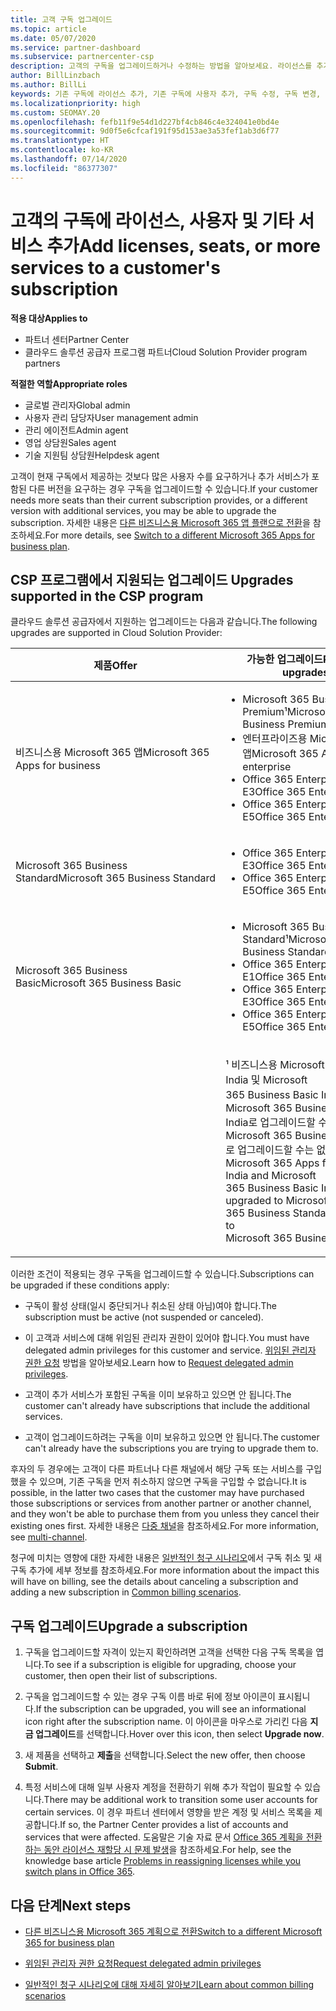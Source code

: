 ```yaml
---
title: 고객 구독 업그레이드
ms.topic: article
ms.date: 05/07/2020
ms.service: partner-dashboard
ms.subservice: partnercenter-csp
description: 고객의 구독을 업그레이드하거나 수정하는 방법을 알아보세요. 라이선스를 추가하거나, 더 많은 사용자를 추가하거나, 더 많은 서비스를 보유한 다른 버전으로 이동합니다.
author: BillLinzbach
ms.author: BillLi
keywords: 기존 구독에 라이선스 추가, 기존 구독에 사용자 추가, 구독 수정, 구독 변경, 고객에 대해 더 많은 라이선스 구입
ms.localizationpriority: high
ms.custom: SEOMAY.20
ms.openlocfilehash: fefb11f9e54d1d227bf4cb846c4e324041e0bd4e
ms.sourcegitcommit: 9d0f5e6cfcaf191f95d153ae3a53fef1ab3d6f77
ms.translationtype: HT
ms.contentlocale: ko-KR
ms.lasthandoff: 07/14/2020
ms.locfileid: "86377307"
---
```

# <a name="add-licenses-seats-or-more-services-to-a-customers-subscription"></a><span data-ttu-id="f7ff7-105">고객의 구독에 라이선스, 사용자 및 기타 서비스 추가</span><span class="sxs-lookup"><span data-stu-id="f7ff7-105">Add licenses, seats, or more services to a customer's subscription</span></span>

<span data-ttu-id="f7ff7-106">**적용 대상**</span><span class="sxs-lookup"><span data-stu-id="f7ff7-106">**Applies to**</span></span>

- <span data-ttu-id="f7ff7-107">파트너 센터</span><span class="sxs-lookup"><span data-stu-id="f7ff7-107">Partner Center</span></span>
- <span data-ttu-id="f7ff7-108">클라우드 솔루션 공급자 프로그램 파트너</span><span class="sxs-lookup"><span data-stu-id="f7ff7-108">Cloud Solution Provider program partners</span></span>

<span data-ttu-id="f7ff7-109">**적절한 역할**</span><span class="sxs-lookup"><span data-stu-id="f7ff7-109">**Appropriate roles**</span></span>

- <span data-ttu-id="f7ff7-110">글로벌 관리자</span><span class="sxs-lookup"><span data-stu-id="f7ff7-110">Global admin</span></span>
- <span data-ttu-id="f7ff7-111">사용자 관리 담당자</span><span class="sxs-lookup"><span data-stu-id="f7ff7-111">User management admin</span></span>
- <span data-ttu-id="f7ff7-112">관리 에이전트</span><span class="sxs-lookup"><span data-stu-id="f7ff7-112">Admin agent</span></span>
- <span data-ttu-id="f7ff7-113">영업 상담원</span><span class="sxs-lookup"><span data-stu-id="f7ff7-113">Sales agent</span></span>
- <span data-ttu-id="f7ff7-114">기술 지원팀 상담원</span><span class="sxs-lookup"><span data-stu-id="f7ff7-114">Helpdesk agent</span></span>

<span data-ttu-id="f7ff7-115">고객이 현재 구독에서 제공하는 것보다 많은 사용자 수를 요구하거나 추가 서비스가 포함된 다른 버전을 요구하는 경우 구독을 업그레이드할 수 있습니다.</span><span class="sxs-lookup"><span data-stu-id="f7ff7-115">If your customer needs more seats than their current subscription provides, or a different version with additional services, you may be able to upgrade the subscription.</span></span> <span data-ttu-id="f7ff7-116">자세한 내용은 [다른 비즈니스용 Microsoft 365 앱 플랜으로 전환](https://go.microsoft.com/fwlink/p/?LinkId=723577)을 참조하세요.</span><span class="sxs-lookup"><span data-stu-id="f7ff7-116">For more details, see [Switch to a different Microsoft 365 Apps for business plan](https://go.microsoft.com/fwlink/p/?LinkId=723577).</span></span>

## <a name="upgrades-supported-in-the-csp-program"></a><span data-ttu-id="f7ff7-117">CSP 프로그램에서 지원되는 업그레이드 <a href="" id="upgradesubscription"></a></span><span class="sxs-lookup"><span data-stu-id="f7ff7-117">Upgrades supported in the CSP program <a href="" id="upgradesubscription"></a></span></span>

<span data-ttu-id="f7ff7-118">클라우드 솔루션 공급자에서 지원하는 업그레이드는 다음과 같습니다.</span><span class="sxs-lookup"><span data-stu-id="f7ff7-118">The following upgrades are supported in Cloud Solution Provider:</span></span>

<table>
<colgroup>
<col width="50%" />
<col width="50%" />
</colgroup>
<thead>
<tr class="header">
<th><span data-ttu-id="f7ff7-119">제품</span><span class="sxs-lookup"><span data-stu-id="f7ff7-119">Offer</span></span></th>
<th><span data-ttu-id="f7ff7-120">가능한 업그레이드</span><span class="sxs-lookup"><span data-stu-id="f7ff7-120">Possible upgrades</span></span></th>
</tr>
</thead>
<tbody>
<tr class="odd">
<td><span data-ttu-id="f7ff7-121">비즈니스용 Microsoft 365 앱</span><span class="sxs-lookup"><span data-stu-id="f7ff7-121">Microsoft 365 Apps for business</span></span></td>
<td><ul>
<li><span data-ttu-id="f7ff7-122">Microsoft 365 Business Premium¹</span><span class="sxs-lookup"><span data-stu-id="f7ff7-122">Microsoft 365 Business Premium¹</span></span></li>
<li><span data-ttu-id="f7ff7-123">엔터프라이즈용 Microsoft 365 앱</span><span class="sxs-lookup"><span data-stu-id="f7ff7-123">Microsoft 365 Apps for enterprise</span></span></li>
<li><span data-ttu-id="f7ff7-124">Office 365 Enterprise E3</span><span class="sxs-lookup"><span data-stu-id="f7ff7-124">Office 365 Enterprise E3</span></span></li>
<li><span data-ttu-id="f7ff7-125">Office 365 Enterprise E5</span><span class="sxs-lookup"><span data-stu-id="f7ff7-125">Office 365 Enterprise E5</span></span></li>
</ul></td>
</tr>
<tr class="even">
<td><span data-ttu-id="f7ff7-126">Microsoft 365 Business Standard</span><span class="sxs-lookup"><span data-stu-id="f7ff7-126">Microsoft 365 Business Standard</span></span></td>
<td><ul>
<li><span data-ttu-id="f7ff7-127">Office 365 Enterprise E3</span><span class="sxs-lookup"><span data-stu-id="f7ff7-127">Office 365 Enterprise E3</span></span></li>
<li><span data-ttu-id="f7ff7-128">Office 365 Enterprise E5</span><span class="sxs-lookup"><span data-stu-id="f7ff7-128">Office 365 Enterprise E5</span></span></li>
</ul></td>
</tr>
<tr class="odd">
<td><span data-ttu-id="f7ff7-129">Microsoft 365 Business Basic</span><span class="sxs-lookup"><span data-stu-id="f7ff7-129">Microsoft 365 Business Basic</span></span></td>
<td><ul>
<li><span data-ttu-id="f7ff7-130">Microsoft 365 Business Standard¹</span><span class="sxs-lookup"><span data-stu-id="f7ff7-130">Microsoft 365 Business Standard¹</span></span></li>
<li><span data-ttu-id="f7ff7-131">Office 365 Enterprise E1</span><span class="sxs-lookup"><span data-stu-id="f7ff7-131">Office 365 Enterprise E1</span></span></li>
<li><span data-ttu-id="f7ff7-132">Office 365 Enterprise E3</span><span class="sxs-lookup"><span data-stu-id="f7ff7-132">Office 365 Enterprise E3</span></span></li>
<li><span data-ttu-id="f7ff7-133">Office 365 Enterprise E5</span><span class="sxs-lookup"><span data-stu-id="f7ff7-133">Office 365 Enterprise E5</span></span></li>
</ul></td>
</tr>
<tr class="even">
<td></td>
<td><p><span data-ttu-id="f7ff7-134">¹ 비즈니스용 Microsoft 365 Apps India 및 Microsoft 365 Business Basic India는 Microsoft 365 Business Standard India로 업그레이드할 수 있으나 Microsoft 365 Business Standard로 업그레이드할 수는 없습니다.</span><span class="sxs-lookup"><span data-stu-id="f7ff7-134">¹ Microsoft 365 Apps for business India and Microsoft 365 Business Basic India can be upgraded to Microsoft 365 Business Standard India, not to Microsoft 365 Business Standard.</span></span></p></td>
</tr>
</tbody>
</table>

<span data-ttu-id="f7ff7-135">이러한 조건이 적용되는 경우 구독을 업그레이드할 수 있습니다.</span><span class="sxs-lookup"><span data-stu-id="f7ff7-135">Subscriptions can be upgraded if these conditions apply:</span></span>

- <span data-ttu-id="f7ff7-136">구독이 활성 상태(일시 중단되거나 취소된 상태 아님)여야 합니다.</span><span class="sxs-lookup"><span data-stu-id="f7ff7-136">The subscription must be active (not suspended or canceled).</span></span>

- <span data-ttu-id="f7ff7-137">이 고객과 서비스에 대해 위임된 관리자 권한이 있어야 합니다.</span><span class="sxs-lookup"><span data-stu-id="f7ff7-137">You must have delegated admin privileges for this customer and service.</span></span> <span data-ttu-id="f7ff7-138">[위임된 관리자 권한 요청](request-a-relationship-with-a-customer.md) 방법을 알아보세요.</span><span class="sxs-lookup"><span data-stu-id="f7ff7-138">Learn how to [Request delegated admin privileges](request-a-relationship-with-a-customer.md).</span></span>

- <span data-ttu-id="f7ff7-139">고객이 추가 서비스가 포함된 구독을 이미 보유하고 있으면 안 됩니다.</span><span class="sxs-lookup"><span data-stu-id="f7ff7-139">The customer can't already have subscriptions that include the additional services.</span></span>

- <span data-ttu-id="f7ff7-140">고객이 업그레이드하려는 구독을 이미 보유하고 있으면 안 됩니다.</span><span class="sxs-lookup"><span data-stu-id="f7ff7-140">The customer can't already have the subscriptions you are trying to upgrade them to.</span></span>

<span data-ttu-id="f7ff7-141">후자의 두 경우에는 고객이 다른 파트너나 다른 채널에서 해당 구독 또는 서비스를 구입했을 수 있으며, 기존 구독을 먼저 취소하지 않으면 구독을 구입할 수 없습니다.</span><span class="sxs-lookup"><span data-stu-id="f7ff7-141">It is possible, in the latter two cases that the customer may have purchased those subscriptions or services from another partner or another channel, and they won't be able to purchase them from you unless they cancel their existing ones first.</span></span> <span data-ttu-id="f7ff7-142">자세한 내용은 [다중 채널](multichannel.md)을 참조하세요.</span><span class="sxs-lookup"><span data-stu-id="f7ff7-142">For more information, see [multi-channel](multichannel.md).</span></span>

<span data-ttu-id="f7ff7-143">청구에 미치는 영향에 대한 자세한 내용은 [일반적인 청구 시나리오](common-billing-scenarios.md)에서 구독 취소 및 새 구독 추가에 세부 정보를 참조하세요.</span><span class="sxs-lookup"><span data-stu-id="f7ff7-143">For more information about the impact this will have on billing, see the details about canceling a subscription and adding a new subscription in [Common billing scenarios](common-billing-scenarios.md).</span></span>

## <a name="upgrade-a-subscription"></a><span data-ttu-id="f7ff7-144">구독 업그레이드</span><span class="sxs-lookup"><span data-stu-id="f7ff7-144">Upgrade a subscription</span></span>

1. <span data-ttu-id="f7ff7-145">구독을 업그레이드할 자격이 있는지 확인하려면 고객을 선택한 다음 구독 목록을 엽니다.</span><span class="sxs-lookup"><span data-stu-id="f7ff7-145">To see if a subscription is eligible for upgrading, choose your customer, then open their list of subscriptions.</span></span>

2. <span data-ttu-id="f7ff7-146">구독을 업그레이드할 수 있는 경우 구독 이름 바로 뒤에 정보 아이콘이 표시됩니다.</span><span class="sxs-lookup"><span data-stu-id="f7ff7-146">If the subscription can be upgraded, you will see an informational icon right after the subscription name.</span></span> <span data-ttu-id="f7ff7-147">이 아이콘을 마우스로 가리킨 다음 **지금 업그레이드**를 선택합니다.</span><span class="sxs-lookup"><span data-stu-id="f7ff7-147">Hover over this icon, then select **Upgrade now**.</span></span>

3. <span data-ttu-id="f7ff7-148">새 제품을 선택하고 **제출**을 선택합니다.</span><span class="sxs-lookup"><span data-stu-id="f7ff7-148">Select the new offer, then choose **Submit**.</span></span>

4. <span data-ttu-id="f7ff7-149">특정 서비스에 대해 일부 사용자 계정을 전환하기 위해 추가 작업이 필요할 수 있습니다.</span><span class="sxs-lookup"><span data-stu-id="f7ff7-149">There may be additional work to transition some user accounts for certain services.</span></span> <span data-ttu-id="f7ff7-150">이 경우 파트너 센터에서 영향을 받은 계정 및 서비스 목록을 제공합니다.</span><span class="sxs-lookup"><span data-stu-id="f7ff7-150">If so, the Partner Center provides a list of accounts and services that were affected.</span></span> <span data-ttu-id="f7ff7-151">도움말은 기술 자료 문서 [Office 365 계획을 전환하는 동안 라이선스 재할당 시 문제 발생](https://go.microsoft.com/fwlink/p/?LinkId=723576)을 참조하세요.</span><span class="sxs-lookup"><span data-stu-id="f7ff7-151">For help, see the knowledge base article [Problems in reassigning licenses while you switch plans in Office 365](https://go.microsoft.com/fwlink/p/?LinkId=723576).</span></span>

## <a name="next-steps"></a><span data-ttu-id="f7ff7-152">다음 단계</span><span class="sxs-lookup"><span data-stu-id="f7ff7-152">Next steps</span></span>

- [<span data-ttu-id="f7ff7-153">다른 비즈니스용 Microsoft 365 계획으로 전환</span><span class="sxs-lookup"><span data-stu-id="f7ff7-153">Switch to a different Microsoft 365 for business plan</span></span>](https://go.microsoft.com/fwlink/p/?LinkId=723577)

- [<span data-ttu-id="f7ff7-154">위임된 관리자 권한 요청</span><span class="sxs-lookup"><span data-stu-id="f7ff7-154">Request delegated admin privileges</span></span>](request-a-relationship-with-a-customer.md)

- [<span data-ttu-id="f7ff7-155">일반적인 청구 시나리오에 대해 자세히 알아보기</span><span class="sxs-lookup"><span data-stu-id="f7ff7-155">Learn about common billing scenarios</span></span>](common-billing-scenarios.md)